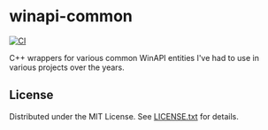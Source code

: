 winapi-common
=============

[![CI](https://github.com/egor-tensin/winapi-common/actions/workflows/ci.yml/badge.svg)](https://github.com/egor-tensin/winapi-common/actions/workflows/ci.yml)

C++ wrappers for various common WinAPI entities I've had to use in various
projects over the years.

License
-------

Distributed under the MIT License.
See [LICENSE.txt] for details.

[LICENSE.txt]: LICENSE.txt
